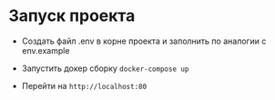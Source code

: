 # Запуск проекта

- Создать файл .env в корне проекта и заполнить по аналогии с env.example

- Запустить докер сборку `docker-compose up`

- Перейти на `http://localhost:80`
